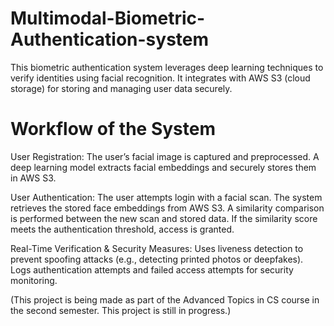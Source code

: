 # Multimodal-Biometric-Authentication-system
This biometric authentication system leverages deep learning techniques to verify identities using facial recognition. It integrates with AWS S3 (cloud storage) for storing and managing user data securely.


# Workflow of the System

User Registration:
The user’s facial image is captured and preprocessed.
A deep learning model extracts facial embeddings and securely stores them in AWS S3.

User Authentication:
The user attempts login with a facial scan.
The system retrieves the stored face embeddings from AWS S3.
A similarity comparison is performed between the new scan and stored data.
If the similarity score meets the authentication threshold, access is granted.

Real-Time Verification & Security Measures:
Uses liveness detection to prevent spoofing attacks (e.g., detecting printed photos or deepfakes).
Logs authentication attempts and failed access attempts for security monitoring.

(This project is being made as part of the Advanced Topics in CS course in the second semester. This project is still in progress.)
